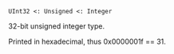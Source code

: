 ```
UInt32 <: Unsigned <: Integer
```

32-bit unsigned integer type.

Printed in hexadecimal, thus 0x0000001f == 31.

